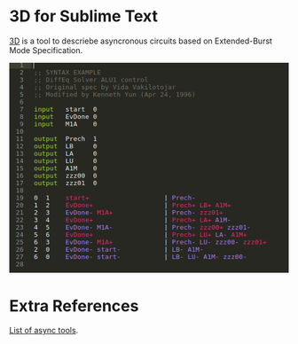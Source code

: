 
# 3D for Sublime Text

[3D](http://apt.cs.manchester.ac.uk/ftp/pub/apt/www/async/tools/3d.html) is a tool to descriebe asyncronous circuits based on Extended-Burst Mode Specification.

![screenshot](https://github.com/leoheck/sublime-3d-tool/blob/master/misc/sample.png?raw=true "Optional Title")

# Extra References
[List of async tools](http://web.engr.oregonstate.edu/~sllu/async/tools.html).



